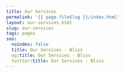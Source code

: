 ```yaml
---
title: Our Services
permalink: '{{ page.fileSlug }}/index.html'
layout: our-services.html
slug: our-services
tags: pages
seo:
  noindex: false
  title: Our Services - Bliss
  og:title: Our Services - Bliss
  twitter:title: Our Services - Bliss
---
```



